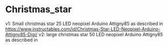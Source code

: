 # Christmas_star
v1: Small christmas star 25 LED neopixel Arduino Attigny85 as described in https://www.instructables.com/id/Christmas-Star-LED-Neopixel-Arduino-Attigny85-Digi/
v2: large christmas star 50 LED neopixel Arduino Attigny85 as described in

